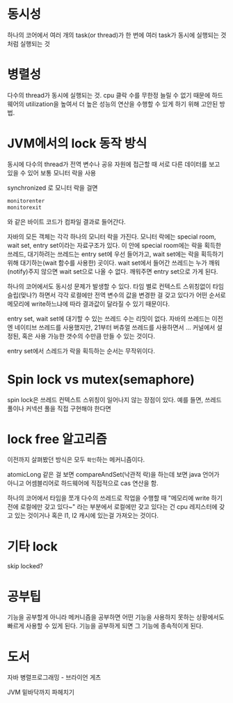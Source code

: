 # 동시성

하나의 코어에서 여러 개의 task(or thread)가 한 번에 여러 task가 동시에 실행되는 것처럼 실행되는 것

# 병렬성

다수의 thread가 동시에 실행되는 것. cpu 클락 수를 무한정 늘릴 수 없기 때문에 하드웨어의 utilization을 높여서 더 높은 성능의 연산을 수행할 수 있게 하기 위해 고안된 방법.

# JVM에서의 lock 동작 방식

동시에 다수의 thread가 전역 변수나 공유 자원에 접근할 때 서로 다른 데이터를 보고 있을 수 있어 보통 모니터 락을 사용

synchronized 로 모니터 락을 걸면  

```java
monitorenter
monitorexit
```

와 같은 바이트 코드가 컴파일 결과로 들어간다.

자바의 모든 객체는 각각 하나의 모니터 락을 가진다. 모니터 락에는 special room, wait set, entry set이라는 자료구조가 있다. 이 안에 special room에는 락을 획득한 쓰레드, 대기하려는 쓰레드는 entry set에 우선 들어가고, wait set에는 락을 획득하기 위해 대기하는(wait 함수를 사용한) 곳이다. wait set에서 들어간 쓰레드는 누가 깨워(notify)주지 않으면 wait set으로 나올 수 없다. 깨워주면 entry set으로 가게 된다. 

하나의 코어에서도 동시성 문제가 발생할 수 있다. 타임 별로 컨텍스트 스위칭없이 타임슬립(맞나?) 하면서 각각 로컬에만 전역 변수의 값을 변경한 걸 갖고 있다가 어떤 순서로 메모리에 write하느냐에 따라 결과값이 달라질 수 있기 때문이다.

entry set, wait set에 대기할 수 있는 쓰레드 수는 리밋이 없다. 자바의 쓰레드는 이전엔 네이티브 쓰레드를 사용했지만, 21부터 버츄얼 쓰레드를 사용하면서 ... 커널에서 설정된, 혹은 사용 가능한 갯수의 수만큼 만들 수 있는 것이다. 

entry set에서 스레드가 락을 획득하는 순서는 무작위이다. 

# Spin lock vs mutex(semaphore)

spin lock은 쓰레드 컨텍스트 스위칭이 일어나지 않는 장점이 있다. 예를 들면, 쓰레드 풀이나 커넥션 풀을 직접 구현해야 한다면 

# lock free 알고리즘

이전까지 살펴봤던 방식은 모두 `확인`하는 메커니즘이다. 

atomicLong 같은 걸 보면 compareAndSet(낙관적 락)을 하는데 보면 java 언어가 아니고 어셈블리어로 하드웨어에 직접적으로 cas 연산을 함.

하나의 코어에서 타임을 쪼개 다수의 쓰레드로 작업을 수행할 때 "메모리에 write 하기 전에 로컬에만 갖고 있다~" 라는 부분에서 로컬에만 갖고 있다는 건 cpu 레지스터에 갖고 있는 것이거나 혹은 l1, l2 캐시에 있는걸 가져오는 것이다.


# 기타 lock

skip locked?

# 공부팁

기능을 공부할게 아니라 메커니즘을 공부하면 어떤 기능을 사용하지 못하는 상황에서도 빠르게 사용할 수 있게 된다. 기능을 공부하게 되면 그 기능에 종속적이게 된다.

# 도서

자바 병렬프로그래밍 - 브라이언 게츠

JVM 밑바닥까지 파헤치기 